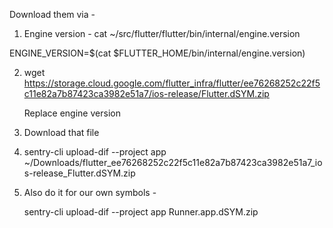<!--
SPDX-FileCopyrightText: 2019-2021 Vishesh Handa <me@vhanda.in>

SPDX-License-Identifier: CC-BY-4.0
-->

Download them via -

1. Engine version - cat ~/src/flutter/flutter/bin/internal/engine.version

ENGINE_VERSION=$(cat $FLUTTER_HOME/bin/internal/engine.version)

2. wget https://storage.cloud.google.com/flutter_infra/flutter/ee76268252c22f5c11e82a7b87423ca3982e51a7/ios-release/Flutter.dSYM.zip
   
   Replace engine version 

3. Download that file
4. sentry-cli upload-dif --project app  ~/Downloads/flutter_ee76268252c22f5c11e82a7b87423ca3982e51a7_ios-release_Flutter.dSYM.zip

5. Also do it for our own symbols -

   sentry-cli upload-dif --project app Runner.app.dSYM.zip

